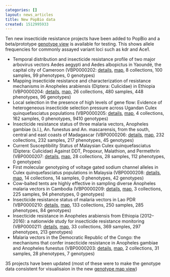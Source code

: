 ```yaml
---
categories: []
layout: news_articles
title: New PopBio data
created: 1512995933
---
```

<p>Ten new insecticide resistance projects have been added to PopBio and a beta/prototype <a href="/popbio/map/?view=geno">genotype view</a> is available for testing. This shows allele frequencies for commonly assayed variant loci such as kdr and Ace1.</p>

<ul>
<li>Temporal distribution and insecticide resistance profile of two major arbovirus vectors Aedes aegypti and Aedes albopictus in Yaoundé, the capital city of Cameroon  (VBP0000202: <a href="/popbio/project?id=VBP0000202">details</a>, <a href="/popbio/map/?projectID=VBP0000202">map</a>, 8 collections, 100 samples, 99 phenotypes, 0 genotypes)</li>
<li>Mapping insecticide resistance and characterization of resistance mechanisms in Anopheles arabiensis (Diptera: Culicidae) in Ethiopia (VBP0000204: <a href="/popbio/project?id=VBP0000204">details</a>, <a href="/popbio/map/?projectID=VBP0000204">map</a>, 26 collections, 480 samples, 448 phenotypes, 96 genotypes)</li>
<li>Local selection in the presence of high levels of gene flow: Evidence of heterogeneous insecticide selection pressure across Ugandan Culex quinquefasciatus populations (VBP0000205: <a href="/popbio/project?id=VBP0000205">details</a>, <a href="/popbio/map/?projectID=VBP0000205">map</a>, 4 collections, 162 samples, 0 phenotypes, 9410 genotypes)</li>
<li>Insecticide resistance status of three malaria vectors, Anopheles gambiae (s.l.), An. funestus and An. mascarensis, from the south, central and east coasts of Madagascar (VBP0000206: <a href="/popbio/project?id=VBP0000206">details</a>, <a href="/popbio/map/?projectID=VBP0000206">map</a>, 232 collections, 232 samples, 217 phenotypes, 45 genotypes)</li>
<li>Current Susceptibility Status of Malaysian Culex quinquefasciatus (Diptera: Culicidae) Against DDT, Propoxur, Malathion, and Permethrin (VBP0000207: <a href="/popbio/project?id=VBP0000207">details</a>, <a href="/popbio/map/?projectID=VBP0000207">map</a>, 28 collections, 28 samples, 112 phenotypes, 0 genotypes)</li>
<li>First molecular genotyping of voltage gated sodium channel alleles in Culex quinquefasciatus populations in Malaysia (VBP0000208: <a href="/popbio/project?id=VBP0000208">details</a>, <a href="/popbio/map/?projectID=VBP0000208">map</a>, 14 collections, 14 samples, 0 phenotypes, 42 genotypes)</li>
<li>Cow-baited tents are highly effective in sampling diverse Anopheles malaria vectors in Cambodia (VBP0000209: <a href="/popbio/project?id=VBP0000209">details</a>, <a href="/popbio/map/?projectID=VBP0000209">map</a>, 3 collections, 225 samples, 94 phenotypes, 0 genotypes)</li>
<li>Insecticide resistance status of malaria vectors in Lao PDR (VBP0000210: <a href="/popbio/project?id=VBP0000210">details</a>, <a href="/popbio/map/?projectID=VBP0000210">map</a>, 133 collections, 250 samples, 285 phenotypes, 84 genotypes)</li>
<li>Insecticide resistance in Anopheles arabiensis from Ethiopia (2012–2016): a nationwide study for insecticide resistance monitoring (VBP0000211: <a href="/popbio/project?id=VBP0000211">details</a>, <a href="/popbio/map/?projectID=VBP0000211">map</a>, 33 collections, 369 samples, 297 phenotypes, 213 genotypes)</li>
<li>Malaria vectors in the Democratic Republic of the Congo: the mechanisms that confer insecticide resistance in Anopheles gambiae and Anopheles funestus (VBP0000203: <a href="/popbio/project?id=VBP0000203">details</a>, <a href="/popbio/map/?projectID=VBP0000203">map</a>, 2 collections, 31 samples, 28 phenotypes, 7 genotypes)</li>
</ul>

<p>35 projects have been updated (most of these were to make the genotype data consistent for visualisaion in the new <a href="/popbio/map/?view=geno">genotype map view</a>)<br/>

